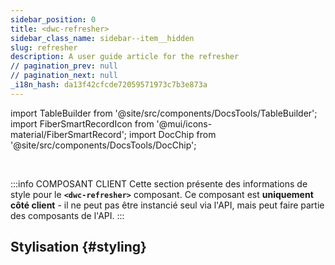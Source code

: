 ```yaml
---
sidebar_position: 0
title: <dwc-refresher>
sidebar_class_name: sidebar--item__hidden
slug: refresher
description: A user guide article for the refresher
// pagination_prev: null
// pagination_next: null
_i18n_hash: da13f42cfcde72059571973c7b3e873a
---
```

import TableBuilder from '@site/src/components/DocsTools/TableBuilder';
import FiberSmartRecordIcon from '@mui/icons-material/FiberSmartRecord';
import DocChip from '@site/src/components/DocsTools/DocChip';

<DocChip chip='shadow' />

<br />

:::info COMPOSANT CLIENT
Cette section présente des informations de style pour le **`<dwc-refresher>`** composant. Ce composant est **uniquement côté client** - il ne peut pas être instancié seul via l'API, mais peut faire partie des composants de l'API.
:::

## Stylisation {#styling}

<TableBuilder name="dwc-refresher" clientComponent />
